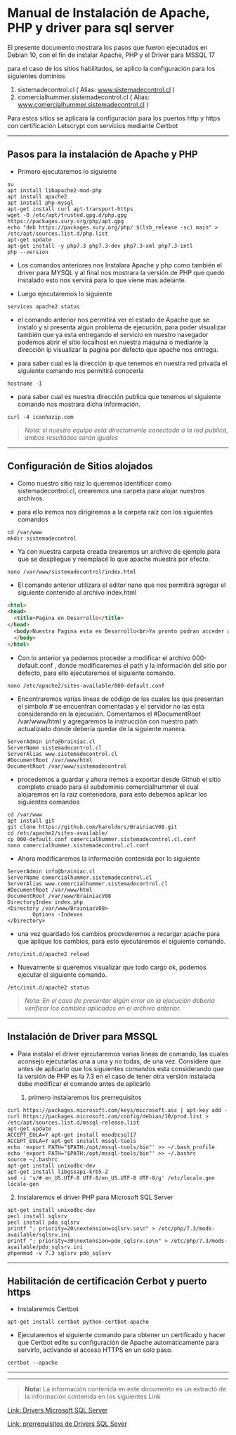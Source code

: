 # Manual de Instalación de Apache, PHP y driver para sql server #

El presente documento mostrara los pasos que fueron ejecutados en Debian 10, con el fin de instalar Apache, PHP y el Driver para MSSQL 17

para el caso de los sitios habilitados, se aplico la configuración para los siguientes dominios

1. sistemadecontrol.cl ( Alias: www.sistemadecontrol.cl )
2. comercialhummer.sistemadecontrol.cl ( Alias: www.comercialhummer.sistemadecontrol.cl )

Para estos sitios se aplicara la configuración para los puertos http y https con certificación Letscrypt con servicios mediante Certbot

---

## Pasos para la instalación de Apache y PHP ##

* Primero ejecutaremos lo siguiente


```
su
apt install libapache2-mod-php
apt install apache2
apt install php-mysql
apt-get install curl apt-transport-https
wget -O /etc/apt/trusted.gpg.d/php.gpg https://packages.sury.org/php/apt.gpg
echo "deb https://packages.sury.org/php/ $(lsb_release -sc) main" > /etc/apt/sources.list.d/php.list
apt-get update
apt-get install -y php7.3 php7.3-dev php7.3-xml php7.3-intl
php --version
```

* Los comandos anteriores nos Instalara Apache y php como también el driver para MYSQL y al final nos mostrara la versión de PHP que quedo instalado esto nos servirá para lo que viene mas adelante.

* Luego ejecutaremos lo siguiente

`services apache2 status`

* el comando anterior nos permitirá ver el estado de Apache que se instalo y si presenta algún problema de ejecución, para poder visualizar también que ya esta entregando el servicio en nuestro navegador podemos abrir el sitio localhost en nuestra maquina o mediante la dirección ip visualizar la pagina por defecto que apache nos entrega.

* para saber cual es la dirección ip que tenemos en nuestra red privada el siguiente comando nos permitirá conocerla

`hostname -I`

* para saber cual es nuestra dirección publica que tenemos el siguiente comando nos mostrara dicha información.

`curl -4 icanhazip.com`

>_Nota: si nuestro equipo esta directamente conectado a la red publica, ambos resultados serán iguales_

---

## Configuración de Sitios alojados ##

* Como nuestro sitio raiz lo queremos identificar como sistemadecontrol.cl, crearemos una carpeta para alojar nuestros archivos.

* para ello iremos nos dirigiremos a la carpeta raíz con los siguientes comandos


```
cd /var/www
mkdir sistemadecontrol
```


* Ya con nuestra carpeta creada crearemos un archivo de ejemplo para que se despliegue y reemplacé lo que apache muestra por efecto.


`nano /var/www/sistemadecontrol/index.html`

* El comando anterior utilizara el editor nano que nos permitirá agregar el siguiente contenido al archivo index.html

```html
<html>
<head>
  <title>Pagina en Desarrollo</title>
</head>
  <body>Nuestra Pagina esta en Desarrollo<br>Ya pronto podran acceder al contenido final
  </body>
</html>
```

* Con lo anterior ya podemos proceder a modificar el archivo 000-default.conf , donde modificaremos el path y la información del sitio por defecto, para ello ejecutaremos el siguiente comando.

`nano /etc/apache2/sites-available/000-default.conf`

* Encontraremos varias líneas de código de las cuales las que presentan el símbolo # se encuentran comentadas y el servidor no las esta considerando en la ejecución. Comentamos el #DocumentRoot /var/www/html y agregaremos la instrucción con nuestro path actualizado donde debería quedar de la siguiente manera.

```
ServerAdmin info@brainiac.cl
ServerName sistemadecontrol.cl
ServerAlias www.sistemadecontrol.cl
#DocumentRoot /var/www/html
DocumentRoot /var/www/sistemadecontrol
```
* procedemos a guardar y ahora iremos a exportar desde Github el sitio completo creado para el subdominio comercialhummer el cual alojaremos en la raiz contenedora, para esto debemos aplicar los siguientes comandos

```
cd /var/www
apt install git
git clone https://github.com/haroldors/BrainiacV08.git
cd /etc/apache2/sites-available/
cp 000-default.conf comercialhummer.sistemadecontrol.cl.conf
nano comercialhummer.sistemadecontrol.cl.conf
```
* Ahora modificaremos la información contenida por lo siguiente

```
ServerAdmin info@brainiac.cl
ServerName comercialhummer.sistemadecontrol.cl
ServerAlias www.comercialhummer.sistemadecontrol.cl
#DocumentRoot /var/www/html
DocumentRoot /var/www/BrainiacV08
DirectoryIndex index.php
<Directory /var/www/BrainiacV08>
        Options -Indexes
</Directory>
```

* una vez guardado los cambios procederemos a recargar apache para que aplique los cambios, para esto ejecutaremos el siguiente comando.

`/etc/init.d/apache2 reload`

* Nuevamente si queremos visualizar que todo cargo ok, podemos ejecutar el siguiente comando.

`/etc/init.d/apache2 status`

>_Nota: En el caso de presentar algún error en la ejecución debería verificar los cambios aplicados en el archivo anterior._

----

## Instalación de Driver para MSSQL ##

* Para instalar el driver ejecutaremos varias líneas de comando, las cuales aconsejo ejecutarlas una a una y no todas, de una vez. Considere que antes de aplicarlo que los siguientes comandos esta considerando que la versión de PHP es la 7.3 en el caso de tener otra versión instalada debe modificar el comando antes de aplicarlo

  1. primero instalaremos los prerrequisitos

```
curl https://packages.microsoft.com/keys/microsoft.asc | apt-key add -
curl https://packages.microsoft.com/config/debian/10/prod.list > /etc/apt/sources.list.d/mssql-release.list
apt-get update
ACCEPT_EULA=Y apt-get install msodbcsql17
ACCEPT_EULA=Y apt-get install mssql-tools
echo 'export PATH="$PATH:/opt/mssql-tools/bin"' >> ~/.bash_profile
echo 'export PATH="$PATH:/opt/mssql-tools/bin"' >> ~/.bashrc
source ~/.bashrc
apt-get install unixodbc-dev
apt-get install libgssapi-krb5-2
sed -i 's/# en_US.UTF-8 UTF-8/en_US.UTF-8 UTF-8/g' /etc/locale.gen
locale-gen
```

  2. Instalaremos el driver PHP para Microsoft SQL Server

```
apt-get install unixodbc-dev
pecl install sqlsrv
pecl install pdo_sqlsrv
printf "; priority=20\nextension=sqlsrv.so\n" > /etc/php/7.3/mods-available/sqlsrv.ini
printf "; priority=30\nextension=pdo_sqlsrv.so\n" > /etc/php/7.3/mods-available/pdo_sqlsrv.ini
phpenmod -v 7.3 sqlsrv pdo_sqlsrv
```


---


## Habilitación de certificación Cerbot y puerto https ##

* Instalaremos Certbot

`apt-get install certbot python-certbot-apache`

* Ejecutaremos el siguiente comando para obtener un certificado y hacer que Certbot edite su configuración de Apache automáticamente para servirlo, activando el acceso HTTPS en un solo paso.

`certbot --apache`


---

---

>**Nota:** La información contenida en este documento es un extractó de la información contenida en los siguientes Link


[Link: Drivers Microsoft SQL Server](https://docs.microsoft.com/en-us/sql/connect/php/installation-tutorial-linux-mac?view=sql-server-ver15#installing-the-drivers-on-debian-8-9-and-10)

[Link: prerrequisitos de Drivers SQL Sever](https://docs.microsoft.com/en-us/sql/connect/php/installation-tutorial-linux-mac?view=sql-server-ver15#installing-the-drivers-on-debian-8-9-and-10)
